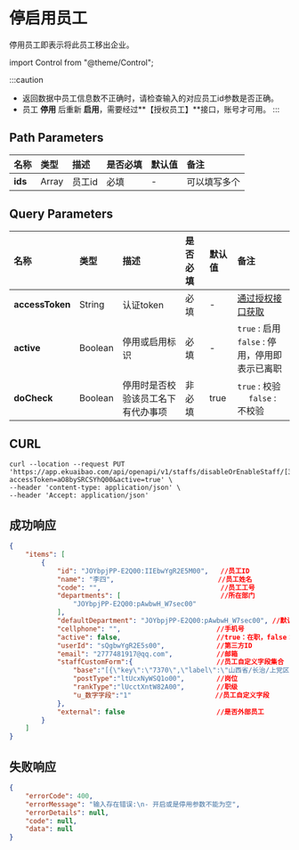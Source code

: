 # 停启用员工
停用员工即表示将此员工移出企业。

import Control from "@theme/Control";

<Control
method="PUT"
url="/api/openapi/v1/staffs/disableOrEnableStaff/[`ids`]"
/>

:::caution
- 返回数据中员工信息数不正确时，请检查输入的对应员工id参数是否正确。
- 员工 **停用** 后重新 **启用**，需要经过**【授权员工】**接口，账号才可用。
:::

## Path Parameters

| 名称 | 类型 | 描述 | 是否必填 | 默认值 | 备注 |
| :--- | :--- | :--- | :--- |:--- | :--- |
| **ids** | Array | 员工id | 必填 | - | 可以填写多个 | 

## Query Parameters

| 名称 | 类型 | 描述 | 是否必填 | 默认值 | 备注 |
| :--- | :--- | :--- | :--- |:--- | :--- |
| **accessToken**   | String   | 认证token	                 | 必填  | - | [通过授权接口获取](/docs/open-api/getting-started/auth) |
| **active**        | Boolean  | 停用或启用标识                 | 必填  | - | `true` : 启用<br/>`false` : 停用，停用即表示已离职 | 
| **doCheck**       | Boolean  | 停用时是否校验该员工名下有代办事项 | 非必填 | true | `true` : 校验 &emsp; `false` : 不校验 |

## CURL
```shell
curl --location --request PUT 'https://app.ekuaibao.com/api/openapi/v1/staffs/disableOrEnableStaff/[3Qobu2l0cs6k00:Fu0bySHs1oqc00,3Qobu2l0cs6k00:1m4bySHs1orc00]?accessToken=aO8bySRCSYhQ00&active=true' \
--header 'content-type: application/json' \
--header 'Accept: application/json'
```

## 成功响应
```json
{
    "items": [
        {
            "id": "JOYbpjPP-E2Q00:IIEbwYgR2E5M00",   //员工ID
            "name": "李四",                          //员工姓名
            "code": "",                              //员工工号
            "departments": [                         //所在部门
                "JOYbpjPP-E2Q00:pAwbwH_W7sec00"
            ],
            "defaultDepartment": "JOYbpjPP-E2Q00:pAwbwH_W7sec00", //默认部门ID
            "cellphone": "",                        //手机号
            "active": false,                        //true：在职，false：已离职
            "userId": "sQgbwYgR2E5s00",             //第三方ID
            "email": "2777481917@qq.com",           //邮箱
            "staffCustomForm":{                     //员工自定义字段集合
                "base":"[{\"key\":\"7370\",\"label\":\"山西省/长治/上党区\"}]",//常驻地
                "postType":"ltUcxNyWSQ1o00",        //岗位
                "rankType":"lUcctXntW82A00",        //职级
                "u_数字字段":"1"                     //员工自定义字段
            },
            "external": false                       //是否外部员工
        }
    ]
}
```

## 失败响应
```json
{
    "errorCode": 400,
    "errorMessage": "输入存在错误:\n- 开启或是停用参数不能为空",
    "errorDetails": null,
    "code": null,
    "data": null
}
```